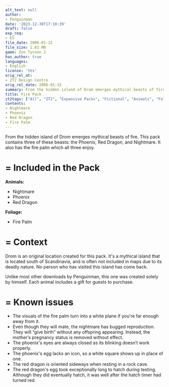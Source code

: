 ```yaml
---
alt_text: null
author:
- Penguinman
date: '2023-12-30T17:10:39'
draft: false
exp_req:
- ES
file_date: 2006-01-15
file_size: 2.83 MB
game: Zoo Tycoon 2
has_author: true
languages:
- English
license: 'Yes'
orig_rel_at:
- ZT2 Design Centre
orig_rel_date: 2006-01-15
summary: From the hidden island of Drom emerges mythical beasts of fire.
title: Fire Pack
zt2tags: ["All", "ZT2", "Expansive Packs", "Fictional", "Animals", "Foliage", "Birds", "Reptiles", "Packs"]
contents:
- Nightmare
- Phoenix
- Red Dragon
- Fire Palm
---
```

From the hidden island of Drom emerges mythical beasts of fire. This pack contains three of these beasts: the Phoenix, Red Dragon, and Nightmare. It also has the fire palm which all three enjoy.

=
Included in the Pack
=

**Animals:**
- Nightmare
- Phoenix
- Red Dragon

**Foliage:**
- Fire Palm

=
Context
=

Drom is an original location created for this pack. It's a mythical island that is located south of Scandinavia, and is often not included in maps due to its deadly nature. No person who has visited this island has come back.

Unlike most other downloads by Penguinman, this one was created solely by himself. Each animal includes a gift for guests to purchase.

=
Known issues
=

- The visuals of the fire palm turn into a white plane if you're far enough away from it.
- Even though they will mate, the nightmare has bugged reproduction. They will “give birth” without any offspring appearing. Instead, the mother’s pregnancy status is removed without effect.
- The phoenix's eyes are always closed as its blinking doesn’t work properly.
- The phoenix's egg lacks an icon, so a white square shows up in place of one.
- The red dragon is oriented sideways when resting in a rock cave.
- The red dragon's egg took exceptionally long to hatch during testing. Although they did eventually hatch, it was well after the hatch timer had turned red.